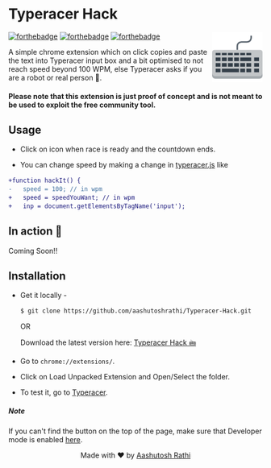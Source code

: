 # Typeracer Hack

[<img src="img/icon-128x128.png" align="right" width="100">](https://github.com/aashutoshrathi/Insta-Downloader-Extension)

[![forthebadge](http://forthebadge.com/images/badges/built-with-love.svg)](http://forthebadge.com)
[![forthebadge](http://forthebadge.com/images/badges/uses-js.svg)](http://forthebadge.com)
[![forthebadge](http://forthebadge.com/images/badges/makes-people-smile.svg)](http://forthebadge.com)

A simple chrome extension which on click copies and paste the text into Typeracer input box and a bit optimised to not reach speed beyond 100 WPM, else Typeracer asks if you are a robot or real person :tada:.


#### Please note that this extension is just proof of concept and is not meant to be used to exploit the free community tool.


## Usage

- Click on icon when race is ready and the countdown ends.

- You can change speed by making a change in [typeracer.js](typeracer.js) like
```diff
+function hackIt() {
-	speed = 100; // in wpm
+	speed = speedYouWant; // in wpm
+	inp = document.getElementsByTagName('input');
```

## In action :movie_camera:

Coming Soon!!


## Installation

 - Get it locally - 
   ```sh
   $ git clone https://github.com/aashutoshrathi/Typeracer-Hack.git
   ```

   OR 

   Download the latest version here: [Typeracer Hack 🖮](https://github.com/aashutoshrathi/Typeracer-Hack/archive/master.zip)

 - Go to `chrome://extensions/`.
 - Click on Load Unpacked Extension and Open/Select the folder.
 - To test it, go to [Typeracer](http://play.typeracer.com/).


##### Note

If you can't find the button on the top of the page, make sure that Developer mode is enabled [here](https://developer.chrome.com/extensions/faq#faq-dev-01).


<p align="center"> Made with ❤ by <a href="https://github.com/aashutoshrathi">Aashutosh Rathi</a></p>